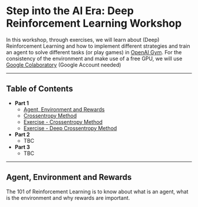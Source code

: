 # Step into the AI Era: Deep Reinforcement Learning Workshop
In this workshop, through exercises, we will learn about (Deep) Reinforcement Learning and how to implement different strategies and train an agent to solve different tasks (or play games) in [OpenAI Gym](https://gym.openai.com/). For the consistency of the environment and make use of a free GPU, we will use [Google Colaboratory](http://colab.research.google.com/) (Google Account needed)

----

## Table of Contents

* **Part 1**
  * [Agent, Environment and Rewards](#agent-environment-and-rewards)
  * [Crossentropy Method](#)
  * [Exercise - Crossentropy Method](#)
  * [Exercise - Deep Crossentropy Method](#)
* **Part 2**
  * TBC
* **Part 3**
  * TBC

----

## Agent, Environment and Rewards

The 101 of Reinforcement Learning is to know about what is an agent, what is the environment and why rewards are important.
